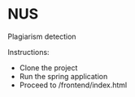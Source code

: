 # NUS
Plagiarism detection

Instructions:
* Clone the project
* Run the spring application
* Proceed to /frontend/index.html